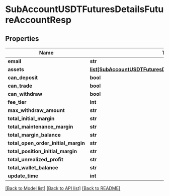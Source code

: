 # SubAccountUSDTFuturesDetailsFutureAccountResp

## Properties
Name | Type | Description | Notes
------------ | ------------- | ------------- | -------------
**email** | **str** |  | 
**assets** | [**list[SubAccountUSDTFuturesDetailsFutureAccountRespAssets]**](SubAccountUSDTFuturesDetailsFutureAccountRespAssets.md) |  | 
**can_deposit** | **bool** |  | 
**can_trade** | **bool** |  | 
**can_withdraw** | **bool** |  | 
**fee_tier** | **int** |  | 
**max_withdraw_amount** | **str** |  | 
**total_initial_margin** | **str** |  | 
**total_maintenance_margin** | **str** |  | 
**total_margin_balance** | **str** |  | 
**total_open_order_initial_margin** | **str** |  | 
**total_position_initial_margin** | **str** |  | 
**total_unrealized_profit** | **str** |  | 
**total_wallet_balance** | **str** |  | 
**update_time** | **int** |  | 

[[Back to Model list]](../README.md#documentation-for-models) [[Back to API list]](../README.md#documentation-for-api-endpoints) [[Back to README]](../README.md)

